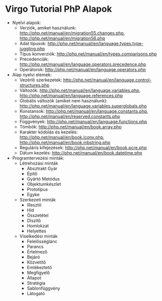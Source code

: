 # Virgo Tutorial PhP Alapok

* Nyelvi alapok:
  * Verziók, amiket használunk: http://php.net/manual/en/migration55.changes.php,  http://php.net/manual/en/migration56.php
  * Adat típusok: http://php.net/manual/en/language.types.type-juggling.php
  * Típus konverziók: http://php.net/manual/en/types.comparisons.php
  * Precedenciák: http://php.net/manual/en/language.operators.precedence.php
  * Operátorok: http://php.net/manual/en/language.operators.php
* Alap nyelvi elemek:
  * Vezérlő  szerkezetek: http://php.net/manual/en/language.control-structures.php
  * Változók: http://php.net/manual/en/language.variables.php, http://php.net/manual/en/language.references.php
  * Globális változók (amiket nem használunk): http://php.net/manual/en/language.variables.superglobals.php
  * Konstansok: http://php.net/manual/en/language.constants.php, http://php.net/manual/en/reserved.constants.php
  * Függvények: http://php.net/manual/en/language.functions.php
  * Tömbök: http://php.net/manual/en/book.array.php
  * Karakter kódolás és kezelés: http://php.net/manual/en/book.iconv.php, http://php.net/manual/en/book.mbstring.php
  * Reguláris kifejezések: http://php.net/manual/en/book.pcre.php
  * Dátum kezelés: http://php.net/manual/en/book.datetime.php
* Programtervezési minták:
  * Létrehozási minták
    * Absztrakt Gyár
    * Építő
    * Gyártó Metódus
    * Objektumkészlet
    * Prototípus
    * Egyke
  * Szerkezeti minták
    * Illesztő
    * Híd
    * Összetétel
    * Díszítő
    * Homlokzat
    * Helyettes
  * Viselkedési minták
    * Felelősséglánc
    * Parancs
    * Értelmező
    * Bejáró
    * Közvetítő
    * Emlékeztető
    * Megfigyelő
    * Állapot
    * Stratégia
    * Sablonfüggvény
    * Látogató
  